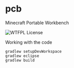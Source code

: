 pcb
===

Minecraft Portable Workbench

![WTFPL License](http://www.wtfpl.net/wp-content/uploads/2012/12/logo-220x1601.png)


Working with the code

    gradlew setupDevWorkspace
    gradlew eclipse
    gradlew build


